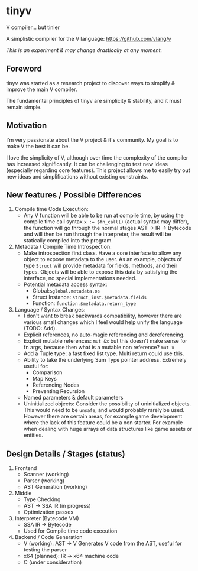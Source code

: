 # tinyv
V compiler... but tinier

A simplistic compiler for the V language: https://github.com/vlang/v

*This is an experiment & may change drastically at any moment.*

## Foreword
tinyv was started as a research project to discover ways to simplify & improve the main V compiler.

The fundamental principles of tinyv are simplicity & stability, and it must remain simple.

## Motivation
I'm very passionate about the V project & it's community. My goal is to make V the best it can be.

I love the simplicity of V, although over time the complexity of the compiler has increased significantly. It can be challenging to test new ideas (especially regarding core features). This project allows me to easily try out new ideas and simplifications without existing constraints.

## New features / Possible Differences
1. Compile time Code Execution:
   - Any V function will be able to be run at compile time, by using the compile time call syntax `x := $fn_call()` (actual syntax may differ), the function will go through the normal stages AST -> IR -> Bytecode and will then be run through the interpreter, the result will be statically compiled into the program.
2. Metadata / Compile Time Introspection:
   - Make introspection first class. Have a core interface to allow any object to expose metadata to the user. As an example, objects of type `Struct` will provide metadata for fields, methods, and their types. Objects will be able to expose this data by satisfying the interface, no special implementations needed.
   - Potential metadata access syntax:
      - Global:`$global.metadata.os`
      - Struct Instance: `struct_inst.$metadata.fields`
      - Function: `function.$metadata.return_type`
3. Language / Syntax Changes:
   - I don't want to break backwards compatibility, however there are various small changes which I feel would help unify the language (TODO: Add).
   - Explicit references, no auto-magic referencing and dereferencing.
   - Explicit mutable references: `mut &x` but this doesn't make sense for fn args, because then what is a mutable non reference? `mut x`
   - Add a Tuple type: a fast fixed list type. Multi return could use this.
   - Ability to take the underlying Sum Type pointer address. Extremely useful for:
      - Comparison
      - Map Keys
      - Referencing Nodes
      - Preventing Recursion
   - Named parameters & default parameters
   - Uninitialized objects: Consider the possibility of uninitialized objects. This would need to be `unsafe`, and would probably rarely be used. However there are certain areas, for example game development where the lack of this feature could be a non starter. For example when dealing with huge arrays of data structures like game assets or entities.

## Design Details / Stages (status)
1. Frontend
   - Scanner (working)
   - Parser (working)
   - AST Generation (working)
2. Middle
   - Type Checking
   - AST -> SSA IR (in progress)
   - Optimization passes
3. Interpreter (Bytecode VM)
   - SSA IR -> Bytecode
   - Used for Compile time code execution
4. Backend / Code Generation
   - V (working): AST -> V Generates V code from the AST, useful for testing the parser
   - x64 (planned): IR -> x64 machine code
   - C (under consideration)